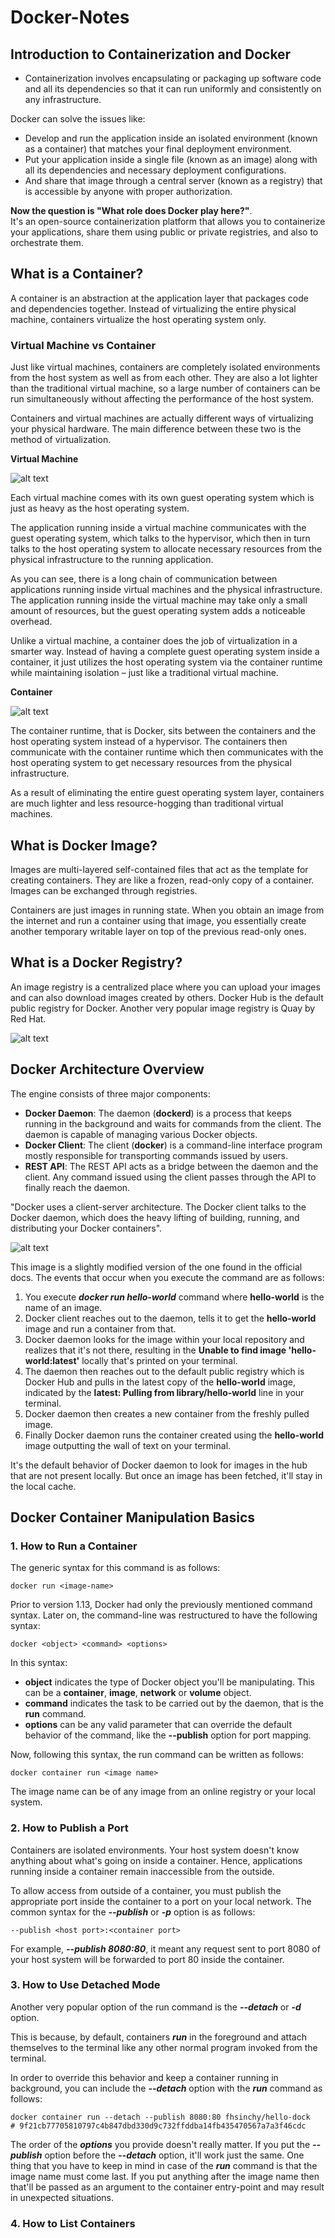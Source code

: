 # Docker-Notes

## Introduction to Containerization and Docker
- Containerization involves encapsulating or packaging up software code and all its dependencies so that it can run uniformly and consistently on any infrastructure.

Docker can solve the issues like:
- Develop and run the application inside an isolated environment (known as a container) that matches your final deployment environment.
- Put your application inside a single file (known as an image) along with all its dependencies and necessary deployment configurations.
- And share that image through a central server (known as a registry) that is accessible by anyone with proper authorization.

**Now the question is "What role does Docker play here?"**. </br>
It's an open-source containerization platform that allows you to containerize your applications, share them using public or private registries, and also to orchestrate them.

## What is a Container?
A container is an abstraction at the application layer that packages code and dependencies together. Instead of virtualizing the entire physical machine, containers virtualize the host operating system only.

### Virtual Machine vs Container
Just like virtual machines, containers are completely isolated environments from the host system as well as from each other. They are also a lot lighter than the traditional virtual machine, so a large number of containers can be run simultaneously without affecting the performance of the host system.

Containers and virtual machines are actually different ways of virtualizing your physical hardware. The main difference between these two is the method of virtualization.

**Virtual Machine**

![alt text](https://www.freecodecamp.org/news/content/images/2021/04/virtual-machines.svg)

Each virtual machine comes with its own guest operating system which is just as heavy as the host operating system.

The application running inside a virtual machine communicates with the guest operating system, which talks to the hypervisor, which then in turn talks to the host operating system to allocate necessary resources from the physical infrastructure to the running application.

As you can see, there is a long chain of communication between applications running inside virtual machines and the physical infrastructure. The application running inside the virtual machine may take only a small amount of resources, but the guest operating system adds a noticeable overhead.

Unlike a virtual machine, a container does the job of virtualization in a smarter way. Instead of having a complete guest operating system inside a container, it just utilizes the host operating system via the container runtime while maintaining isolation – just like a traditional virtual machine.

**Container**

![alt text](https://www.freecodecamp.org/news/content/images/2021/04/containers.svg)

The container runtime, that is Docker, sits between the containers and the host operating system instead of a hypervisor. The containers then communicate with the container runtime which then communicates with the host operating system to get necessary resources from the physical infrastructure.

As a result of eliminating the entire guest operating system layer, containers are much lighter and less resource-hogging than traditional virtual machines.

## What is Docker Image?
Images are multi-layered self-contained files that act as the template for creating containers. They are like a frozen, read-only copy of a container. Images can be exchanged through registries.

Containers are just images in running state. When you obtain an image from the internet and run a container using that image, you essentially create another temporary writable layer on top of the previous read-only ones.

## What is a Docker Registry?
An image registry is a centralized place where you can upload your images and can also download images created by others. Docker Hub is the default public registry for Docker. Another very popular image registry is Quay by Red Hat.

![alt text](https://www.freecodecamp.org/news/content/images/2021/01/docker-hub.png)

## Docker Architecture Overview
The engine consists of three major components:
- **Docker Daemon**: The daemon (**dockerd**) is a process that keeps running in the background and waits for commands from the client. The daemon is capable of managing various Docker objects.
- **Docker Client**: The client  (**docker**) is a command-line interface program mostly responsible for transporting commands issued by users.
- **REST API**: The REST API acts as a bridge between the daemon and the client. Any command issued using the client passes through the API to finally reach the daemon.

"Docker uses a client-server architecture. The Docker client talks to the Docker daemon, which does the heavy lifting of building, running, and distributing your Docker containers".

![alt text](https://www.freecodecamp.org/news/content/images/2021/01/docker-run-hello-world.svg)

This image is a slightly modified version of the one found in the official docs. The events that occur when you execute the command are as follows:
1. You execute **_docker run hello-world_** command where **hello-world** is the name of an image.
2. Docker client reaches out to the daemon, tells it to get the **hello-world** image and run a container from that.
3. Docker daemon looks for the image within your local repository and realizes that it's not there, resulting in the **Unable to find image 'hello-world:latest'** locally that's printed on your terminal.
4. The daemon then reaches out to the default public registry which is Docker Hub and pulls in the latest copy of the **hello-world** image, indicated by the **latest: Pulling from library/hello-world** line in your terminal.
5. Docker daemon then creates a new container from the freshly pulled image.
6. Finally Docker daemon runs the container created using the **hello-world** image outputting the wall of text on your terminal.

It's the default behavior of Docker daemon to look for images in the hub that are not present locally. But once an image has been fetched, it'll stay in the local cache. 



## Docker Container Manipulation Basics

### 1. How to Run a Container
The generic syntax for this command is as follows:
```shell
docker run <image-name>
```
Prior to version 1.13, Docker had only the previously mentioned command syntax. Later on, the command-line was restructured to have the following syntax:
```shell
docker <object> <command> <options>
```
In this syntax:
-  **object** indicates the type of Docker object you'll be manipulating. This can be a **container**, **image**, **network** or **volume** object.
-  **command** indicates the task to be carried out by the daemon, that is the **run** command.
-  **options** can be any valid parameter that can override the default behavior of the command, like the **--publish** option for port mapping.

Now, following this syntax, the run command can be written as follows:
```shell
docker container run <image name>
```
The image name can be of any image from an online registry or your local system. 

### 2. How to Publish a Port
Containers are isolated environments. Your host system doesn't know anything about what's going on inside a container. Hence, applications running inside a container remain inaccessible from the outside.

To allow access from outside of a container, you must publish the appropriate port inside the container to a port on your local network. The common syntax for the **_--publish_** or **_-p_** option is as follows:
```shell
--publish <host port>:<container port>
```
For example, **_--publish 8080:80_**, it meant any request sent to port 8080 of your host system will be forwarded to port 80 inside the container‌.

### 3. How to Use Detached Mode
Another very popular option of the run command is the **_--detach_** or **_-d_** option.

This is because, by default, containers **_run_** in the foreground and attach themselves to the terminal like any other normal program invoked from the terminal.

In order to override this behavior and keep a container running in background, you can include the **_--detach_** option with the **_run_** command as follows:

```shell
docker container run --detach --publish 8080:80 fhsinchy/hello-dock
# 9f21cb77705810797c4b847dbd330d9c732ffddba14fb435470567a7a3f46cdc
```
The order of the **_options_** you provide doesn't really matter. If you put the **_--publish_** option before the **_--detach_** option, it'll work just the same. One thing that you have to keep in mind in case of the **_run_** command is that the image name must come last. If you put anything after the image name then that'll be passed as an argument to the container entry-point and may result in unexpected situations.

### 4. How to List Containers

